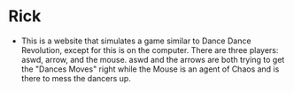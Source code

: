 # Rick

- This is a website that simulates a game similar to Dance Dance Revolution, except for this is on the computer. There are three players: aswd, arrow, and the mouse. aswd and the arrows are both trying to get the "Dances Moves" right while the Mouse is an agent of Chaos and is there to mess the dancers up.
